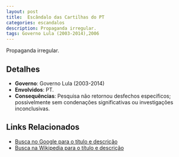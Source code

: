 ```yaml
---
layout: post
title:  Escândalo das Cartilhas do PT
categories: escandalos
description: Propaganda irregular.
tags: Governo Lula (2003-2014),2006
---
```


Propaganda irregular.

## Detalhes
- **Governo**: Governo Lula (2003-2014)
- **Envolvidos**: PT.
- **Consequências**: Pesquisa não retornou desfechos específicos; possivelmente sem condenações significativas ou investigações inconclusivas.

## Links Relacionados
- [Busca no Google para o título e descrição](https://www.google.com/search?q=Esc%C3%A2ndalo%20das%20Cartilhas%20do%20PT%20Propaganda%20irregular.%20Governo%20Lula%20%282003-2014%29)
- [Busca na Wikipedia para o título e descrição](https://en.wikipedia.org/w/index.php?search=Esc%C3%A2ndalo%20das%20Cartilhas%20do%20PT%20Propaganda%20irregular.%20Governo%20Lula%20%282003-2014%29)

